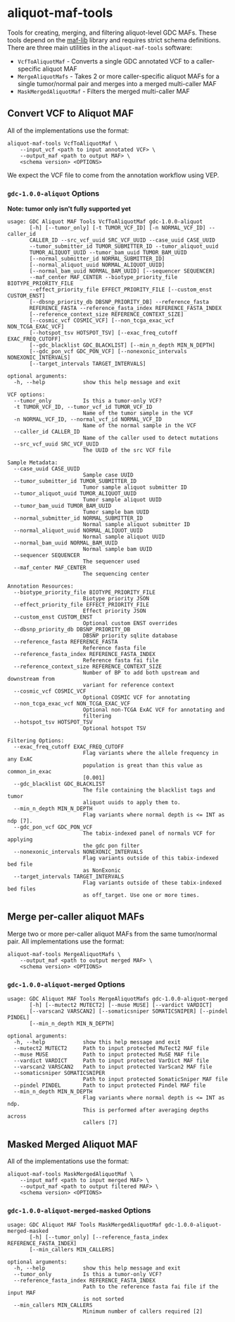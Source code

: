 # aliquot-maf-tools

Tools for creating, merging, and filtering aliquot-level GDC MAFs. These tools depend on the 
[maf-lib](https://github.com/NCI-GDC/maf-lib) library and requires strict schema definitions.
There are three main utilities in the `aliquot-maf-tools` software:

* `VcfToAliquotMaf` - Converts a single GDC annotated VCF to a caller-specific aliquot MAF
* `MergeAliquotMafs` - Takes 2 or more caller-specific aliquot MAFs for a single tumor/normal pair and merges into a merged multi-caller MAF
* `MaskMergedAliquotMaf` - Filters the merged multi-caller MAF

## Convert VCF to Aliquot MAF

All of the implementations use the format:

```
aliquot-maf-tools VcfToAliquotMaf \
    --input_vcf <path to input annotated VCF> \
    --output_maf <path to output MAF> \
    <schema version> <OPTIONS>
```

We expect the VCF file to come from the annotation workflow using VEP.

### `gdc-1.0.0-aliquot` Options

**Note: tumor only isn't fully supported yet**

```
usage: GDC Aliquot MAF Tools VcfToAliquotMaf gdc-1.0.0-aliquot
       [-h] [--tumor_only] [-t TUMOR_VCF_ID] [-n NORMAL_VCF_ID] --caller_id
       CALLER_ID --src_vcf_uuid SRC_VCF_UUID --case_uuid CASE_UUID
       --tumor_submitter_id TUMOR_SUBMITTER_ID --tumor_aliquot_uuid
       TUMOR_ALIQUOT_UUID --tumor_bam_uuid TUMOR_BAM_UUID
       [--normal_submitter_id NORMAL_SUBMITTER_ID]
       [--normal_aliquot_uuid NORMAL_ALIQUOT_UUID]
       [--normal_bam_uuid NORMAL_BAM_UUID] [--sequencer SEQUENCER]
       --maf_center MAF_CENTER --biotype_priority_file BIOTYPE_PRIORITY_FILE
       --effect_priority_file EFFECT_PRIORITY_FILE [--custom_enst CUSTOM_ENST]
       [--dbsnp_priority_db DBSNP_PRIORITY_DB] --reference_fasta
       REFERENCE_FASTA --reference_fasta_index REFERENCE_FASTA_INDEX
       [--reference_context_size REFERENCE_CONTEXT_SIZE]
       [--cosmic_vcf COSMIC_VCF] [--non_tcga_exac_vcf NON_TCGA_EXAC_VCF]
       [--hotspot_tsv HOTSPOT_TSV] [--exac_freq_cutoff EXAC_FREQ_CUTOFF]
       [--gdc_blacklist GDC_BLACKLIST] [--min_n_depth MIN_N_DEPTH]
       [--gdc_pon_vcf GDC_PON_VCF] [--nonexonic_intervals NONEXONIC_INTERVALS]
       [--target_intervals TARGET_INTERVALS]

optional arguments:
  -h, --help            show this help message and exit

VCF options:
  --tumor_only          Is this a tumor-only VCF?
  -t TUMOR_VCF_ID, --tumor_vcf_id TUMOR_VCF_ID
                        Name of the tumor sample in the VCF
  -n NORMAL_VCF_ID, --normal_vcf_id NORMAL_VCF_ID
                        Name of the normal sample in the VCF
  --caller_id CALLER_ID
                        Name of the caller used to detect mutations
  --src_vcf_uuid SRC_VCF_UUID
                        The UUID of the src VCF file

Sample Metadata:
  --case_uuid CASE_UUID
                        Sample case UUID
  --tumor_submitter_id TUMOR_SUBMITTER_ID
                        Tumor sample aliquot submitter ID
  --tumor_aliquot_uuid TUMOR_ALIQUOT_UUID
                        Tumor sample aliquot UUID
  --tumor_bam_uuid TUMOR_BAM_UUID
                        Tumor sample bam UUID
  --normal_submitter_id NORMAL_SUBMITTER_ID
                        Normal sample aliquot submitter ID
  --normal_aliquot_uuid NORMAL_ALIQUOT_UUID
                        Normal sample aliquot UUID
  --normal_bam_uuid NORMAL_BAM_UUID
                        Normal sample bam UUID
  --sequencer SEQUENCER
                        The sequencer used
  --maf_center MAF_CENTER
                        The sequencing center

Annotation Resources:
  --biotype_priority_file BIOTYPE_PRIORITY_FILE
                        Biotype priority JSON
  --effect_priority_file EFFECT_PRIORITY_FILE
                        Effect priority JSON
  --custom_enst CUSTOM_ENST
                        Optional custom ENST overrides
  --dbsnp_priority_db DBSNP_PRIORITY_DB
                        DBSNP priority sqlite database
  --reference_fasta REFERENCE_FASTA
                        Reference fasta file
  --reference_fasta_index REFERENCE_FASTA_INDEX
                        Reference fasta fai file
  --reference_context_size REFERENCE_CONTEXT_SIZE
                        Number of BP to add both upstream and downstream from
                        variant for reference context
  --cosmic_vcf COSMIC_VCF
                        Optional COSMIC VCF for annotating
  --non_tcga_exac_vcf NON_TCGA_EXAC_VCF
                        Optional non-TCGA ExAC VCF for annotating and
                        filtering
  --hotspot_tsv HOTSPOT_TSV
                        Optional hotspot TSV

Filtering Options:
  --exac_freq_cutoff EXAC_FREQ_CUTOFF
                        Flag variants where the allele frequency in any ExAC
                        population is great than this value as common_in_exac
                        [0.001]
  --gdc_blacklist GDC_BLACKLIST
                        The file containing the blacklist tags and tumor
                        aliquot uuids to apply them to.
  --min_n_depth MIN_N_DEPTH
                        Flag variants where normal depth is <= INT as ndp [7].
  --gdc_pon_vcf GDC_PON_VCF
                        The tabix-indexed panel of normals VCF for applying
                        the gdc pon filter
  --nonexonic_intervals NONEXONIC_INTERVALS
                        Flag variants outside of this tabix-indexed bed file
                        as NonExonic
  --target_intervals TARGET_INTERVALS
                        Flag variants outside of these tabix-indexed bed files
                        as off_target. Use one or more times.
```

## Merge per-caller aliquot MAFs

Merge two or more per-caller aliquot MAFs from the same tumor/normal pair. All
implementations use the format:

```
aliquot-maf-tools MergeAliquotMafs \
    --output_maf <path to output merged MAF> \
    <schema version> <OPTIONS>
```

### `gdc-1.0.0-aliquot-merged` Options

```
usage: GDC Aliquot MAF Tools MergeAliquotMafs gdc-1.0.0-aliquot-merged
       [-h] [--mutect2 MUTECT2] [--muse MUSE] [--vardict VARDICT]
       [--varscan2 VARSCAN2] [--somaticsniper SOMATICSNIPER] [--pindel PINDEL]
       [--min_n_depth MIN_N_DEPTH]

optional arguments:
  -h, --help            show this help message and exit
  --mutect2 MUTECT2     Path to input protected MuTect2 MAF file
  --muse MUSE           Path to input protected MuSE MAF file
  --vardict VARDICT     Path to input protected VarDict MAF file
  --varscan2 VARSCAN2   Path to input protected VarScan2 MAF file
  --somaticsniper SOMATICSNIPER
                        Path to input protected SomaticSniper MAF file
  --pindel PINDEL       Path to input protected Pindel MAF file
  --min_n_depth MIN_N_DEPTH
                        Flag variants where normal depth is <= INT as ndp.
                        This is performed after averaging depths across
                        callers [7]
```

## Masked Merged Aliquot MAF

All of the implementations use the format:

```
aliquot-maf-tools MaskMergedAliquotMaf \
    --input_maff <path to input merged MAF> \
    --output_maf <path to output filtered MAF> \
    <schema version> <OPTIONS>
```

### `gdc-1.0.0-aliquot-merged-masked` Options

```
usage: GDC Aliquot MAF Tools MaskMergedAliquotMaf gdc-1.0.0-aliquot-merged-masked
       [-h] [--tumor_only] [--reference_fasta_index REFERENCE_FASTA_INDEX]
       [--min_callers MIN_CALLERS]

optional arguments:
  -h, --help            show this help message and exit
  --tumor_only          Is this a tumor-only VCF?
  --reference_fasta_index REFERENCE_FASTA_INDEX
                        Path to the reference fasta fai file if the input MAF
                        is not sorted
  --min_callers MIN_CALLERS
                        Minimum number of callers required [2]
```
